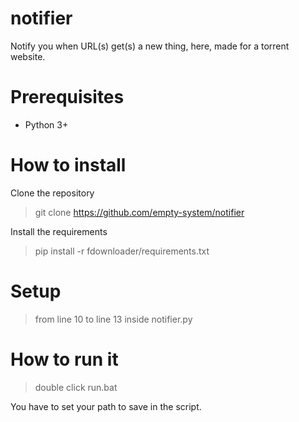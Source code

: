 # notifier
Notify you when URL(s) get(s) a new thing, here, made for a torrent website.

# Prerequisites
* Python 3+

# How to install
Clone the repository
> git clone https://github.com/empty-system/notifier

Install the requirements
> pip install -r fdownloader/requirements.txt

# Setup
> from line 10 to line 13 inside notifier.py

# How to run it
> double click run.bat

You have to set your path to save in the script.
